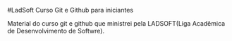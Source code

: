 #LadSoft Curso Git e Github para iniciantes

Material do curso git e github que ministrei pela LADSOFT(Liga Acadêmica de Desenvolvimento de Softwre).
